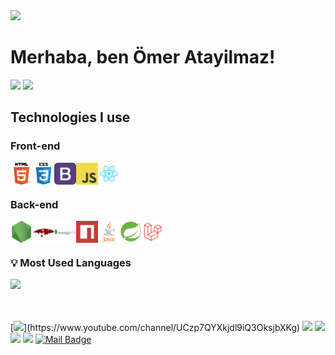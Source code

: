 
<img  src="https://github-readme-stats.vercel.app/api?username=OmerAtayilmaz&theme=dark&show_icons=true" >


# Merhaba, ben Ömer Atayilmaz! 

[![](https://img.shields.io/twitter/follow/omeratayilmaz?style=social)](https://www.twitter.com/OmerAtayilmaz)
[![](https://img.shields.io/github/followers/omeratayilmaz?style=social)](https://www.github.com/OmerAtayilmaz)

## Technologies I use
### Front-end
<img align="left" src="https://raw.githubusercontent.com/github/explore/80688e429a7d4ef2fca1e82350fe8e3517d3494d/topics/html/html.png" width="35" height="35" />
<img align="left" src="https://raw.githubusercontent.com/github/explore/80688e429a7d4ef2fca1e82350fe8e3517d3494d/topics/css/css.png"  width="35" height="35" />
<img align="left" src="https://raw.githubusercontent.com/github/explore/80688e429a7d4ef2fca1e82350fe8e3517d3494d/topics/bootstrap/bootstrap.png" width="35" height="35" />
<img align="left" src="https://raw.githubusercontent.com/github/explore/80688e429a7d4ef2fca1e82350fe8e3517d3494d/topics/javascript/javascript.png" width="35" height="35"/>
<img align="left" src="https://raw.githubusercontent.com/github/explore/80688e429a7d4ef2fca1e82350fe8e3517d3494d/topics/react/react.png"  width="35" />


<br/><br/>
### Back-end
<img align="left" src="https://raw.githubusercontent.com/github/explore/80688e429a7d4ef2fca1e82350fe8e3517d3494d/topics/nodejs/nodejs.png"  width="35" height="35" />
<img align="left" src="https://raw.githubusercontent.com/github/explore/80688e429a7d4ef2fca1e82350fe8e3517d3494d/topics/mongoose/mongoose.png"  width="35" height="35" />
<img align="left" src="https://raw.githubusercontent.com/github/explore/80688e429a7d4ef2fca1e82350fe8e3517d3494d/topics/mongodb/mongodb.png"  width="35" height="35" />
<img align="left" src="https://raw.githubusercontent.com/github/explore/80688e429a7d4ef2fca1e82350fe8e3517d3494d/topics/npm/npm.png"  width="35" height="35" />
<img align="left" src="https://raw.githubusercontent.com/github/explore/80688e429a7d4ef2fca1e82350fe8e3517d3494d/topics/java/java.png"  width="35" height="35" />
<img align="left" src="https://raw.githubusercontent.com/github/explore/80688e429a7d4ef2fca1e82350fe8e3517d3494d/topics/spring/spring.png"  width="35" height="35" />
<img align="left" src="https://raw.githubusercontent.com/github/explore/80688e429a7d4ef2fca1e82350fe8e3517d3494d/topics/laravel/laravel.png"  width="35" height="35" />
<br /><br />


### :bulb:  Most Used Languages
<img src="https://github-readme-stats.vercel.app/api/top-langs/?username=OmerAtayilmaz&layout=compact&theme=dark" >

<br /><br />
[![](https://img.shields.io/badge/youtube-%23FF0000.svg?&style=for-the-badge&logo=youtube&logoColor=white")](https://www.youtube.com/channel/UCzp7QYXkjdl9iQ3OksjbXKg)
[![](https://img.shields.io/badge/twitter-%231DA1F2.svg?&style=for-the-badge&logo=twitter&logoColor=white)](https://www.twitter.com/OmerAtayilmaz)
[![](https://img.shields.io/badge/linkedin-%230077B5.svg?&style=for-the-badge&logo=linkedin&logoColor=white)](https://www.linkedin.com/in/%C3%B6mer-atay%C4%B1lmaz-180006151/)
[![](https://img.shields.io/badge/medium-%2312100E.svg?&style=for-the-badge&logo=medium&logoColor=white)](https://medium.com/@atay.omer33)
[![](https://img.shields.io/badge/instagram-%23E4405F.svg?&style=for-the-badge&logo=instagram&logoColor=white)](https://www.instagram.com/omer.atayilmaz/)
[![Mail Badge](https://img.shields.io/badge/atay.omer33@gmail.com-c14438?style=for-the-badge&logo=Gmail&logoColor=white&link=mailto:atay.omer33@gmail.com)](mailto:atay.omer33@gmail.com)

